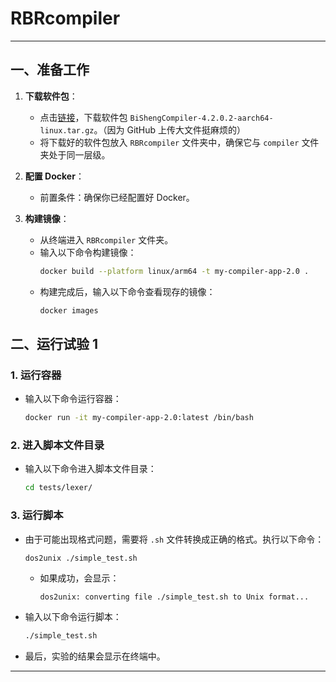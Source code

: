 

# RBRcompiler

---

## 一、准备工作

1. **下载软件包**：
   - 点击[链接](https://www.hikunpeng.com/developer/devkit/download/bishengcompiler)，下载软件包 `BiShengCompiler-4.2.0.2-aarch64-linux.tar.gz`。（因为 GitHub 上传大文件挺麻烦的）
   - 将下载好的软件包放入 `RBRcompiler` 文件夹中，确保它与 `compiler` 文件夹处于同一层级。

2. **配置 Docker**：
   - 前置条件：确保你已经配置好 Docker。

3. **构建镜像**：
   - 从终端进入 `RBRcompiler` 文件夹。
   - 输入以下命令构建镜像：
     ```bash
     docker build --platform linux/arm64 -t my-compiler-app-2.0 .
     ```
   - 构建完成后，输入以下命令查看现存的镜像：
     ```bash
     docker images
     ```

## 二、运行试验 1

### 1. 运行容器

- 输入以下命令运行容器：
  ```bash
  docker run -it my-compiler-app-2.0:latest /bin/bash
  ```

### 2. 进入脚本文件目录

- 输入以下命令进入脚本文件目录：
  ```bash
  cd tests/lexer/
  ```

### 3. 运行脚本

- 由于可能出现格式问题，需要将 `.sh` 文件转换成正确的格式。执行以下命令：
  ```bash
  dos2unix ./simple_test.sh
  ```
  - 如果成功，会显示：
    ```
    dos2unix: converting file ./simple_test.sh to Unix format...
    ```
- 输入以下命令运行脚本：
  ```bash
  ./simple_test.sh
  ```
- 最后，实验的结果会显示在终端中。

---

